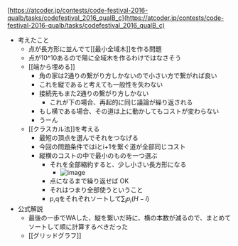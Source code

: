 
[https://atcoder.jp/contests/code-festival-2016-qualb/tasks/codefestival_2016_qualB_c](https://atcoder.jp/contests/code-festival-2016-qualb/tasks/codefestival_2016_qualB_c)

- 考えたこと
    - 点が長方形に並んでて[[最小全域木]]を作る問題
    - 点が10^10あるので陽に全域木を作るわけではなさそう
    - [[端から埋める]]
        - 角の家は2通りの繋がり方しかないので小さい方で繋がれば良い
        - これを縦であると考えても一般性を失わない
        - 接続先もまた2通りの繋がり方しかない
            - これが下の場合、再起的に同じ議論が繰り返される
        - もし横である場合、その道は上に動かしてもコストが変わらない
        - うーん
    - [[クラスカル法]]を考える
        - 最短の頂点を選んでそれをつなげる
        - 今回の問題条件ではiとi+1を繋ぐ道が全部同じコスト
        - 縦横のコストの中で最小のものを一つ選ぶ
            - それを全部縮約すると、少し小さい長方形になる
                - ![image](https://gyazo.com/2916eb83214b0fd8a81a9816918f646a/thumb/1000)
            - 点になるまで繰り返せば OK
            - それはつまり全部使うということ
            - p,qをそれぞれソートして$\sum_i p_i (H-i)$
- 公式解説
    - 最後の一歩でWAした、縦を繋いだ時に、横の本数が減るので、まとめてソートして順に計算するべきだった
    - [[グリッドグラフ]]
